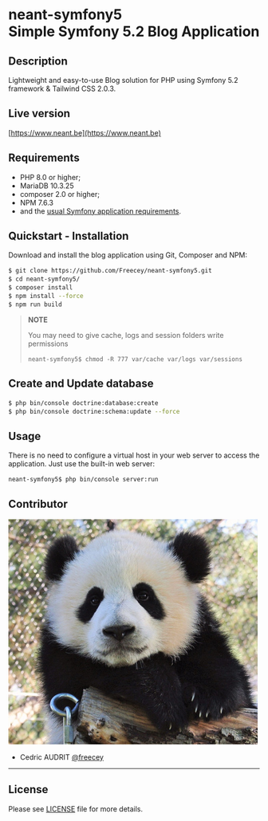 # neant-symfony5 <br />Simple Symfony 5.2 Blog Application

## Description
Lightweight and easy-to-use Blog solution for PHP using Symfony 5.2 framework & Tailwind CSS 2.0.3.

## Live version
[https://www.neant.be](https://www.neant.be)

## Requirements
* PHP 8.0 or higher;
* MariaDB 10.3.25
* composer 2.0 or higher;
* NPM 7.6.3
* and the [usual Symfony application requirements](https://symfony.com/doc/current/setup.html#technical-requirements).

## Quickstart - Installation
Download and install the blog application using Git, Composer and NPM:

```bash
$ git clone https://github.com/Freecey/neant-symfony5.git
$ cd neant-symfony5/
$ composer install
$ npm install --force
$ npm run build
```
> **NOTE**
>
> You may need to give cache, logs and session folders write permissions
>
>     neant-symfony5$ chmod -R 777 var/cache var/logs var/sessions

## Create and Update database
```bash
$ php bin/console doctrine:database:create
$ php bin/console doctrine:schema:update --force
```

Usage
-----

There is no need to configure a virtual host in your web server to access the application.
Just use the built-in web server:

```bash
neant-symfony5$ php bin/console server:run
```

Contributor
----

![alt text](docs/onepanda.jpg?raw=true "Cey Pictures" )

* Cedric AUDRIT     [@freecey](https://github.com/freecey/)

___
License
----

Please see [LICENSE](https://raw.githubusercontent.com/Freecey/neant-symfony5/master/LICENSE) file for more details.